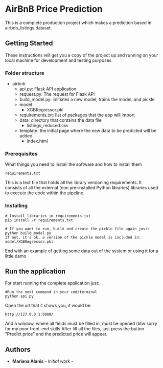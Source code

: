 # AirBnB Price Prediction

This is a complete production project which makes a prediction based in airbnb_listings dataset.

## Getting Started

These instructions will get you a copy of the project up and running on your local machine for development and testing purposes. 

### Folder structure

* airbnb
  * api.py: Flask API application
  * request.py: The request for Flask API
  * build_model.py: iinitiates a new model, trains the model, and pickle
  * model
      * XGBRegressor.pkl
  * requirements.txt: list of packages that the app will import
  * data: directory that contains the data file
      * listings_reduced.csv
  * template: the initial page where the new data to be predicted will be added
      * index.html

### Prerequisites

What things you need to install the software and how to install them

```
requirements.txt
```

This is a text file that holds all the library versioning requirements. It consists of all the external (non pre-installed Python libraries) libraries used to execute the code within the pipeline.

### Installing

```
# Install libraries in requirements.txt
pip install -r requirements.txt
```

```
# If you want to run, build and create the pickle file again just:
python build_model.py
If not, it's ok, a version of the pickle model is included in: model/XGBRegressor.pkl
```

End with an example of getting some data out of the system or using it for a little demo

## Run the application

For start running the complete application just:

```
#Run the next command in your cmd/terminal
python api.py
```
Open the url that it shows you, it would be:
```
http://127.0.0.1:5000/
```
And a window, where all fields must be filled in, must be opened (btw sorry for my poor front-end skills
After fill all the files, just press the button "Predict price" and the predicted price will appear.


## Authors

* **Mariana Alanis** - *Initial work* - 


